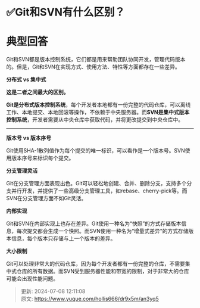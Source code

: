 # ✅Git和SVN有什么区别？

# 典型回答


Git和SVN都是版本控制系统，它们都是用来帮助团队协同开发，管理代码版本的。但是，Git和SVN在实现方式、使用方法、特性等方面都存在一些差异。



**分布式 vs 集中式**

**这是二者之间最大的区别。**

**Git是分布式版本控制系统**，每个开发者本地都有一份完整的代码仓库，可以离线工作、本地提交、本地回滚等操作，不依赖于中央服务器。而**SVN是集中式版本控制系统**，开发者需要从中央仓库中获取代码，并将更改提交到中央仓库中。

****

**版本号 vs 版本序号**

Git使用SHA-1散列值作为每个提交的唯一标识，可以看作是一个版本号。SVN使用版本序号来标识每个提交。



**分支管理灵活**

Git在分支管理方面表现出色。Git可以轻松地创建、合并、删除分支，支持多个分支并行开发，并提供了一些高级分支管理工具，如rebase、cherry-pick等。而SVN在分支管理方面不如Git灵活。



**内部实现**

Git和SVN在内部实现上也存在差异。Git使用一种名为“快照”的方式存储版本信息，每次提交都会生成一个快照。而SVN使用一种名为“增量式差异”的方式存储版本信息，每个版本只存储与上一个版本的差异。



**大小限制**

Git可以处理非常大的代码仓库，因为每个开发者都有一份完整的仓库，不需要集中式仓库的所有数据。而SVN受到服务器性能和带宽的限制，对于非常大的仓库可能会出现性能问题。



> 更新: 2024-07-08 12:11:08  
> 原文: <https://www.yuque.com/hollis666/dr9x5m/an3yq5>